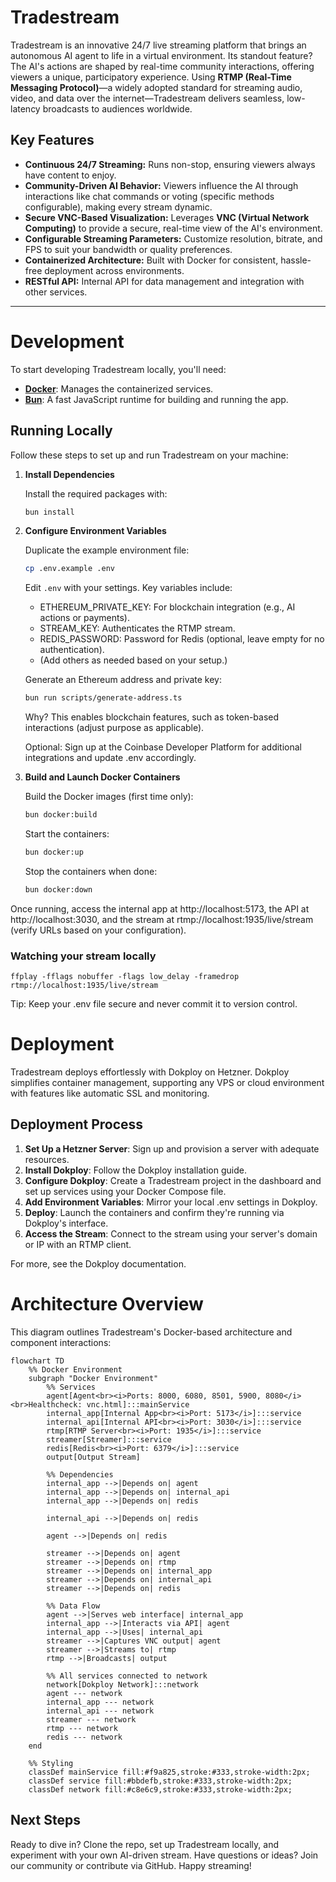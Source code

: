 # Tradestream

Tradestream is an innovative 24/7 live streaming platform that brings an autonomous AI agent to life in a virtual environment. Its standout feature? The AI's actions are shaped by real-time community interactions, offering viewers a unique, participatory experience. Using **RTMP (Real-Time Messaging Protocol)**—a widely adopted standard for streaming audio, video, and data over the internet—Tradestream delivers seamless, low-latency broadcasts to audiences worldwide.

## Key Features

- **Continuous 24/7 Streaming:** Runs non-stop, ensuring viewers always have content to enjoy.
- **Community-Driven AI Behavior:** Viewers influence the AI through interactions like chat commands or voting (specific methods configurable), making every stream dynamic.
- **Secure VNC-Based Visualization:** Leverages **VNC (Virtual Network Computing)** to provide a secure, real-time view of the AI's environment.
- **Configurable Streaming Parameters:** Customize resolution, bitrate, and FPS to suit your bandwidth or quality preferences.
- **Containerized Architecture:** Built with Docker for consistent, hassle-free deployment across environments.
- **RESTful API:** Internal API for data management and integration with other services.

---

# Development

To start developing Tradestream locally, you'll need:

- **[Docker](https://docs.docker.com/get-docker/)**: Manages the containerized services.
- **[Bun](https://bun.sh/)**: A fast JavaScript runtime for building and running the app.

## Running Locally

Follow these steps to set up and run Tradestream on your machine:

1. **Install Dependencies**

   Install the required packages with:

   ```bash
   bun install
   ```

2. **Configure Environment Variables**

   Duplicate the example environment file:
   ```bash
   cp .env.example .env
   ```

   Edit `.env` with your settings. Key variables include:
   - ETHEREUM_PRIVATE_KEY: For blockchain integration (e.g., AI actions or payments).
   - STREAM_KEY: Authenticates the RTMP stream.
   - REDIS_PASSWORD: Password for Redis (optional, leave empty for no authentication).
   - (Add others as needed based on your setup.)

   Generate an Ethereum address and private key:
   ```bash
   bun run scripts/generate-address.ts
   ```
   Why? This enables blockchain features, such as token-based interactions (adjust purpose as applicable).

   Optional: Sign up at the Coinbase Developer Platform for additional integrations and update .env accordingly.

3. **Build and Launch Docker Containers**

   Build the Docker images (first time only):
   ```bash
   bun docker:build
   ```

   Start the containers:
   ```bash
   bun docker:up
   ```

   Stop the containers when done:
   ```bash
   bun docker:down
   ```

Once running, access the internal app at http://localhost:5173, the API at http://localhost:3030, and the stream at rtmp://localhost:1935/live/stream (verify URLs based on your configuration).

### Watching your stream locally

```
ffplay -fflags nobuffer -flags low_delay -framedrop rtmp://localhost:1935/live/stream
```

Tip: Keep your .env file secure and never commit it to version control.

# Deployment

Tradestream deploys effortlessly with Dokploy on Hetzner. Dokploy simplifies container management, supporting any VPS or cloud environment with features like automatic SSL and monitoring.

## Deployment Process

1. **Set Up a Hetzner Server**: Sign up and provision a server with adequate resources.
2. **Install Dokploy**: Follow the Dokploy installation guide.
3. **Configure Dokploy**: Create a Tradestream project in the dashboard and set up services using your Docker Compose file.
4. **Add Environment Variables**: Mirror your local .env settings in Dokploy.
5. **Deploy**: Launch the containers and confirm they're running via Dokploy's interface.
6. **Access the Stream**: Connect to the stream using your server's domain or IP with an RTMP client.

For more, see the Dokploy documentation.

# Architecture Overview

This diagram outlines Tradestream's Docker-based architecture and component interactions:

```mermaid
flowchart TD
    %% Docker Environment
    subgraph "Docker Environment"
        %% Services
        agent[Agent<br><i>Ports: 8000, 6080, 8501, 5900, 8080</i><br>Healthcheck: vnc.html]:::mainService
        internal_app[Internal App<br><i>Port: 5173</i>]:::service
        internal_api[Internal API<br><i>Port: 3030</i>]:::service
        rtmp[RTMP Server<br><i>Port: 1935</i>]:::service
        streamer[Streamer]:::service
        redis[Redis<br><i>Port: 6379</i>]:::service
        output[Output Stream]

        %% Dependencies
        internal_app -->|Depends on| agent
        internal_app -->|Depends on| internal_api
        internal_app -->|Depends on| redis
        
        internal_api -->|Depends on| redis
        
        agent -->|Depends on| redis
        
        streamer -->|Depends on| agent
        streamer -->|Depends on| rtmp
        streamer -->|Depends on| internal_app
        streamer -->|Depends on| internal_api
        streamer -->|Depends on| redis
        
        %% Data Flow
        agent -->|Serves web interface| internal_app
        internal_app -->|Interacts via API| agent
        internal_app -->|Uses| internal_api
        streamer -->|Captures VNC output| agent
        streamer -->|Streams to| rtmp
        rtmp -->|Broadcasts| output
        
        %% All services connected to network
        network[Dokploy Network]:::network
        agent --- network
        internal_app --- network
        internal_api --- network
        streamer --- network
        rtmp --- network
        redis --- network
    end

    %% Styling
    classDef mainService fill:#f9a825,stroke:#333,stroke-width:2px;
    classDef service fill:#bbdefb,stroke:#333,stroke-width:2px;
    classDef network fill:#c8e6c9,stroke:#333,stroke-width:2px;
```

## Next Steps

Ready to dive in? Clone the repo, set up Tradestream locally, and experiment with your own AI-driven stream. Have questions or ideas? Join our community or contribute via GitHub. Happy streaming!
